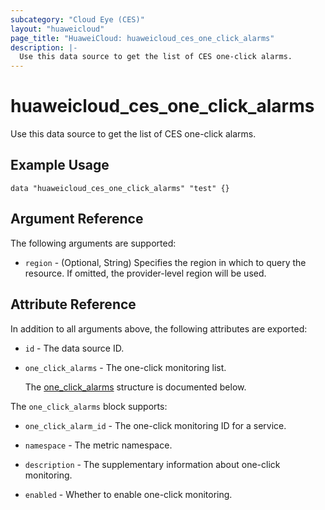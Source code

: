 ```yaml
---
subcategory: "Cloud Eye (CES)"
layout: "huaweicloud"
page_title: "HuaweiCloud: huaweicloud_ces_one_click_alarms"
description: |-
  Use this data source to get the list of CES one-click alarms.
---
```


# huaweicloud_ces_one_click_alarms

Use this data source to get the list of CES one-click alarms.

## Example Usage

```hcl
data "huaweicloud_ces_one_click_alarms" "test" {}
```

## Argument Reference

The following arguments are supported:

* `region` - (Optional, String) Specifies the region in which to query the resource.
  If omitted, the provider-level region will be used.

## Attribute Reference

In addition to all arguments above, the following attributes are exported:

* `id` - The data source ID.

* `one_click_alarms` - The one-click monitoring list.

  The [one_click_alarms](#one_click_alarms_struct) structure is documented below.

<a name="one_click_alarms_struct"></a>
The `one_click_alarms` block supports:

* `one_click_alarm_id` - The one-click monitoring ID for a service.

* `namespace` - The metric namespace.

* `description` - The supplementary information about one-click monitoring.

* `enabled` - Whether to enable one-click monitoring.
